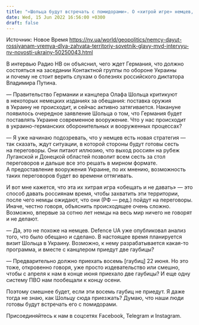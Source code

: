 ```yaml
---
title: "«Шольца будут встречать с помидорами». О «хитрой игре» немцев, Рамштайне 3.0 и здоровье Путина — интервью с советником главы МВД"
date: Wed, 15 Jun 2022 16:56:00 +0300
draft: false
---
```

Источник: Новое Время https://nv.ua/world/geopolitics/nemcy-dayut-rossiyanam-vremya-dlya-zahvata-territoriy-sovetnik-glavy-mvd-intervyu-nv-novosti-ukrainy-50250043.html


В интервью Радио НВ он объяснил, чего ждет Германия, что должно состояться на заседании Контактной группы по обороне Украины и почему не стоит верить слухам о болезнях российского диктатора Владимира Путина.

— Правительство Германии и канцлера Олафа Шольца критикуют в некоторых немецких изданиях за обещания: поставка оружия в Украину не происходит, и сейчас активно затягивается. Накануне появилось очередное заявление Шольца о том, что Германия будет поставлять Украине современное вооружение. Что у нас происходит в украино-германских оборонительных и вооруженных процессах?

— Я уже начинаю подозревать, что у немцев есть новая стратегия — так сказать, ждут ситуации, в которой стороны будут готовы сесть на переговоры. Они питают иллюзию, что выход россиян на рубеж Луганской и Донецкой областей позволит всем сесть за стол переговоров и дальше все это решать в мирном формате. А предоставление вооружения Украине, по их мнению, возможность таких переговоров будет во времени оттягивать.

И вот мне кажется, что эта их хитрая игра «обещать и не давать» — это способ давать россиянам время, чтобы захватить эти территории, после чего немцы ожидают, что они (РФ — ред.) пойдут на переговоры. Иначе, честно говоря, объяснить происходящее очень сложно. Возможно, впервые за сотню лет немцы на весь мир ничего не говорят и не делают.

— Да, это не похоже на немцев. Defence UA уже опубликовал анализ того, что было обещано и сделано. В настоящее время планируется визит Шольца в Украину. Возможно, к нему разрабатывается какая-то программа, и вместе с канцлером приедут две гаубицы?

— Предварительно должно приехать восемь [гаубиц] 22 июня. Но это тоже, откровенно говоря, уже просто издевательство или смешно, чтобы с апреля к нам в конце июня приехало две гаубицы? И еще одну систему ПВО нам пообещали к концу осени.

Поэтому смешнее будет, если эти восемь гаубиц не приедут. Я даже тогда не знаю, как Шольцу сюда приезжать? Думаю, что наши люди готовы будут встречать его с помидорами.

Присоединяйтесь к нам в соцсетях Facebook, Telegram и Instagram.
